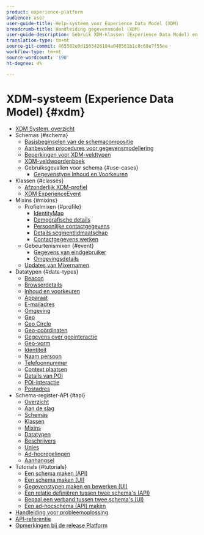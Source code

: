 ```yaml
---
product: experience-platform
audience: user
user-guide-title: Help-systeem voor Experience Data Model (XDM)
breadcrumb-title: Handleiding gegevensmodel (XDM)
user-guide-description: Gebruik XDM-klassen (Experience Data Model) en -mixen om ervaringsgegevens te standaardiseren.
translation-type: tm+mt
source-git-commit: 465582e0d1503426104a048561b1c8c68e7f55ee
workflow-type: tm+mt
source-wordcount: '190'
ht-degree: 4%

---
```



# XDM-systeem (Experience Data Model) {#xdm}

* [XDM System, overzicht](home.md)
* Schemas {#schema}
   * [Basisbeginselen van de schemacompositie](schema/composition.md)
   * [Aanbevolen procedures voor gegevensmodellering](schema/best-practices.md)
   * [Beperkingen voor XDM-veldtypen](schema/field-constraints.md)
   * [XDM-veldwoordenboek](schema/field-dictionary.md)
   * Gebruiksgevallen voor schema {#use-cases}
      * [Gegevenstype Inhoud en Voorkeuren](schema/privacy-consent.md)
* Klassen {#classes}
   * [Afzonderlijk XDM-profiel](./classes/individual-profile.md)
   * [XDM ExperienceEvent](./classes/experienceevent.md)
* Mixins {#mixins}
   * Profielmixen {#profile}
      * [IdentityMap](./mixins/profile/identitymap.md)
      * [Demografische details](./mixins/profile/person-details.md)
      * [Persoonlijke contactgegevens](./mixins/profile/personal-details.md)
      * [Details segmentlidmaatschap](./mixins/profile/segmentation.md)
      * [Contactgegevens werken](./mixins/profile/work-details.md)
   * Gebeurtenismixen {#event}
      * [Gegevens van eindgebruiker](./mixins/event/enduserids.md)
      * [Omgevingsdetails](./mixins/event/environment-details.md)
   * [Updates van Mixernamen](./mixins/name-updates.md)
* Datatypen {#data-types}
   * [Beacon](./data-types/beacon.md)
   * [Browserdetails](./data-types/browser-details.md)
   * [Inhoud en voorkeuren](./data-types/consents.md)
   * [Apparaat](./data-types/device.md)
   * [E-mailadres](./data-types/email-address.md)
   * [Omgeving](./data-types/environment.md)
   * [Geo](./data-types/geo.md)
   * [Geo Circle](./data-types/geo-circle.md)
   * [Geo-coördinaten](./data-types/geo-coordinates.md)
   * [Gegevens over geointeractie](./data-types/geo-interaction-details.md)
   * [Geo-vorm](./data-types/geo-shape.md)
   * [Identiteit](./data-types/identity.md)
   * [Naam persoon](./data-types/person-name.md)
   * [Telefoonnummer](./data-types/phone-number.md)
   * [Context plaatsen](./data-types/place-context.md)
   * [Details van POI](./data-types/poi-details.md)
   * [POI-interactie](./data-types/poi-interaction.md)
   * [Postadres](./data-types/postal-address.md)
* Schema-register-API {#api}
   * [Overzicht](api/overview.md)
   * [Aan de slag](api/getting-started.md)
   * [Schemas](api/schemas.md)
   * [Klassen](api/classes.md)
   * [Mixins](api/mixins.md)
   * [Datatypen](api/data-types.md)
   * [Beschrijvers](api/descriptors.md)
   * [Unies](api/unions.md)
   * [Ad-hocregelingen](api/ad-hoc.md)
   * [Aanhangsel](api/appendix.md)
* Tutorials {#tutorials}
   * [Een schema maken (API)](tutorials/create-schema-api.md)
   * [Een schema maken (UI)](tutorials/create-schema-ui.md)
   * [Gegevenstypen maken en bewerken (UI)](./tutorials/create-data-type.md)
   * [Een relatie definiëren tussen twee schema&#39;s (API)](tutorials/relationship-api.md)
   * [Bepaal een verband tussen twee schema&#39;s (UI)](tutorials/relationship-ui.md)
   * [Een ad-hocschema (API) maken](tutorials/ad-hoc.md)
* [Handleiding voor probleemoplossing](troubleshooting-guide.md)
* [API-referentie](https://www.adobe.io/apis/experienceplatform/home/api-reference.html#!acpdr/swagger-specs/schema-registry.yaml)
* [Opmerkingen bij de release Platform](https://www.adobe.com/go/platform-release-notes-en)